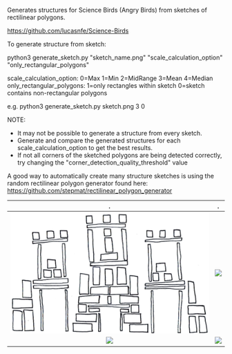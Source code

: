 Generates structures for Science Birds (Angry Birds) from sketches of rectilinear polygons.

https://github.com/lucasnfe/Science-Birds

To generate structure from sketch:

python3 generate_sketch.py "sketch_name.png" "scale_calculation_option" "only_rectangular_polygons"

scale_calculation_option:       0=Max  1=Min  2=MidRange  3=Mean  4=Median
only_rectangular_polygons:      1=only rectangles within sketch  0=sketch contains non-rectangular polygons

e.g. 
python3 generate_sketch.py sketch.png 3 0

NOTE:
-   It may not be possible to generate a structure from every sketch.
-   Generate and compare the generated structures for each scale_calculation_option to get the best results.
-   If not all corners of the sketched polygons are being detected correctly, try changing the "corner_detection_quality_threshold" value

A good way to automatically create many structure sketches is using the random rectilinear polygon generator found here:
https://github.com/stepmat/rectilinear_polygon_generator


.|.
:-------------------------:|:-------------------------:
![](/Examples/1a.jpg) | ![](/Examples/1b.jpg)
![](/Examples/example_3.jpg) | ![](/Examples/example_4.jpg)
